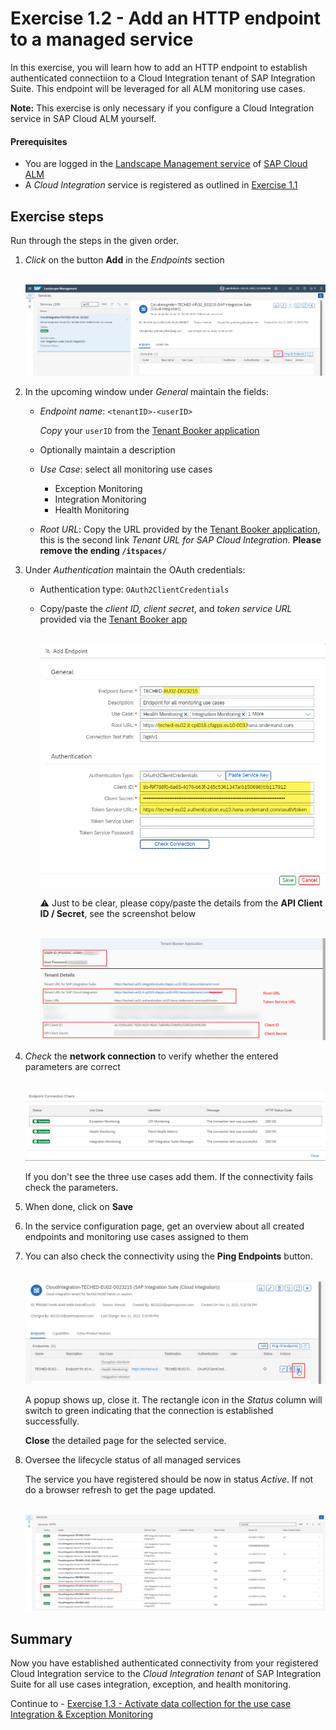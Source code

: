 # Exercise 1.2 - Add an HTTP endpoint to a managed service

In this exercise, you will learn how to add an HTTP endpoint to establish authenticated connectiion to a Cloud Integration tenant of SAP Integration Suite. This endpoint will be leveraged for all ALM monitoring use cases.

**Note:** This exercise is only necessary if you configure a Cloud Integration service in SAP Cloud ALM yourself.

#### Prerequisites

- You are logged in the [Landscape Management service](https://teched22-cloudalm-003.eu10.alm.cloud.sap/shell/run?sap-ui-app-id=sap.crun.landscape) of [SAP Cloud ALM](https://teched22-cloudalm-003.eu10.alm.cloud.sap/launchpad#Shell-home)
- A *Cloud Integration* service is registered as outlined in [Exercise 1.1](/exercises/ex1/ex11/)

## Exercise steps

Run through the steps in the given order. 

1. *Click* on the button **Add** in the *Endpoints* section

    <br>![](/exercises/ex1/images/LMSAddEndpointButton.png)
       
2.	In the upcoming window under *General* maintain the fields:
    
    - *Endpoint name*: `<tenantID>-<userID>`
       
        *Copy* your `userID` from  the [Tenant Booker application](/exercises/ex0/ex02/)
		
    - Optionally maintain a description
    - *Use Case*: select all monitoring use cases
        - Exception Monitoring
        - Integration Monitoring
        - Health Monitoring
     - *Root URL*: Copy the URL provided by the [Tenant Booker application](/exercises/ex0/ex02/), this is the second link *Tenant URL for SAP Cloud Integration*. **Please remove the ending `/itspaces/`**
    
  
3.	Under *Authentication* maintain the OAuth credentials:
	
	- Authentication type: `OAuth2ClientCredentials`
	
	- Copy/paste the *client ID, client secret*, and *token service URL* provided via the  [Tenant Booker app](/exercises/ex0/ex02/) 

	   <br>![](/exercises/ex1/images/LMSAddEndpoint.png)

	  :warning: Just to be clear, please copy/paste the details from the **API Client ID / Secret**, see the screenshot below

		 <br>![](/exercises/ex1/images/BookerAppResultEndpoint.png)
    
4. *Check* the **network connection** to verify whether the entered parameters are correct

    <br>![](/exercises/ex1/images/LMSEndpointConnectionCheck.png)
    
    If you don't see the three use cases add them. If the connectivity fails check the parameters.
    
5. When done, click on **Save**

6. In the service configuration page, get an overview about all created endpoints and monitoring use cases assigned to them

6. You can also check the connectivity using the **Ping Endpoints** button. 

    <br>![](/exercises/ex1/images/LMSPingConnection.png)
    
    A popup shows up, close it. The rectangle icon in the *Status* column will switch to green indicating that the connection is established successfully.
    
    **Close** the detailed page for the selected service.
    
7.  Oversee the lifecycle status of all managed services

    The service you have registered should be now in status *Active*. If not do a browser refresh to get the page updated.

    <br>![](/exercises/ex1/images/LMSManagedServices.png)
    
## Summary

Now you have established authenticated connectivity from your registered Cloud Integration service to the *Cloud Integration tenant* of SAP Integration Suite for all use cases integration, exception, and health monitoring.

Continue to - [Exercise 1.3 - Activate data collection for the use case Integration & Exception Monitoring](/exercises/ex1/ex13/)
